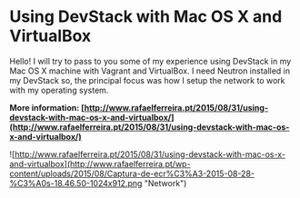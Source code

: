 Using DevStack with Mac OS X and VirtualBox
===================

Hello! I will try to pass to you some of my experience using DevStack in my Mac OS X machine with Vagrant and VirtualBox. I need Neutron installed in my DevStack so, the principal focus was how I setup the network to work with my operating system.

**More information: [http://www.rafaelferreira.pt/2015/08/31/using-devstack-with-mac-os-x-and-virtualbox/](http://www.rafaelferreira.pt/2015/08/31/using-devstack-with-mac-os-x-and-virtualbox/)**

![http://www.rafaelferreira.pt/2015/08/31/using-devstack-with-mac-os-x-and-virtualbox](http://www.rafaelferreira.pt/wp-content/uploads/2015/08/Captura-de-ecr%C3%A3-2015-08-28-%C3%A0s-18.46.50-1024x912.png "Network")


